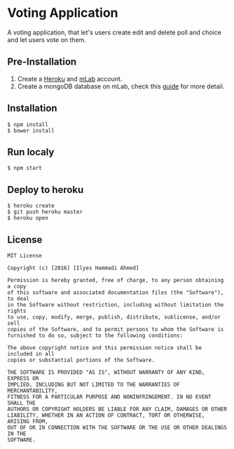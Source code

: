 # Voting Application
A voting application, that let's users create edit and delete poll and choice and let users vote on them.

## Pre-Installation
1. Create a [Heroku](http://heroku.com) and [mLab](https://mlab.com) account.
2. Create a mongoDB database on mLab, check this [guide](https://github.com/FreeCodeCamp/FreeCodeCamp/wiki/Using-MongoDB-And-Deploying-To-Heroku) for more detail.

## Installation
```shell
$ npm install
$ bower install
```
## Run localy
```shell
$ npm start
```

## Deploy to heroku
```shell
$ heroku create
$ git push heroku master
$ heroku open
```
## License
```
MIT License

Copyright (c) [2016] [Ilyes Hammadi Ahmed]

Permission is hereby granted, free of charge, to any person obtaining a copy
of this software and associated documentation files (the "Software"), to deal
in the Software without restriction, including without limitation the rights
to use, copy, modify, merge, publish, distribute, sublicense, and/or sell
copies of the Software, and to permit persons to whom the Software is
furnished to do so, subject to the following conditions:

The above copyright notice and this permission notice shall be included in all
copies or substantial portions of the Software.

THE SOFTWARE IS PROVIDED "AS IS", WITHOUT WARRANTY OF ANY KIND, EXPRESS OR
IMPLIED, INCLUDING BUT NOT LIMITED TO THE WARRANTIES OF MERCHANTABILITY,
FITNESS FOR A PARTICULAR PURPOSE AND NONINFRINGEMENT. IN NO EVENT SHALL THE
AUTHORS OR COPYRIGHT HOLDERS BE LIABLE FOR ANY CLAIM, DAMAGES OR OTHER
LIABILITY, WHETHER IN AN ACTION OF CONTRACT, TORT OR OTHERWISE, ARISING FROM,
OUT OF OR IN CONNECTION WITH THE SOFTWARE OR THE USE OR OTHER DEALINGS IN THE
SOFTWARE.
```
